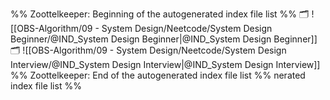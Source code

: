 %% Zoottelkeeper: Beginning of the autogenerated index file list  %%
🗂️ ![[OBS-Algorithm/09 - System Design/Neetcode/System Design Beginner/@IND_System Design Beginner|@IND_System Design Beginner]]
🗂️ ![[OBS-Algorithm/09 - System Design/Neetcode/System Design Interview/@IND_System Design Interview|@IND_System Design Interview]]
%% Zoottelkeeper: End of the autogenerated index file list  %%
nerated index file list  %%
